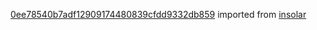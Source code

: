 [0ee78540b7adf12909174480839cfdd9332db859](https://github.com/insolar/insolar/commit/0ee78540b7adf12909174480839cfdd9332db859) imported from [insolar](https://github.com/insolar/insolar)
